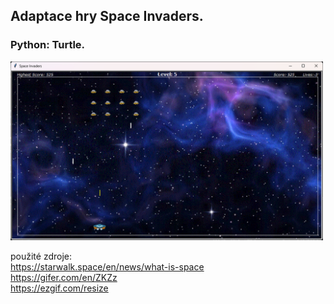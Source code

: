 ## Adaptace hry Space Invaders.
### Python: Turtle.
<img src="app.png" width="500px">

použité zdroje: <br>
https://starwalk.space/en/news/what-is-space <br>
https://gifer.com/en/ZKZz <br>
https://ezgif.com/resize 

